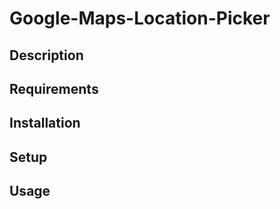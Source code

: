 Google-Maps-Location-Picker
==========================

<p></p>

<h2>Description</h2>
<p></p>

<h2>Requirements</h2>


<h2>Installation</h2>


<h2>Setup</h2>
<p></p>

<h2>Usage</h2>
<p></p>